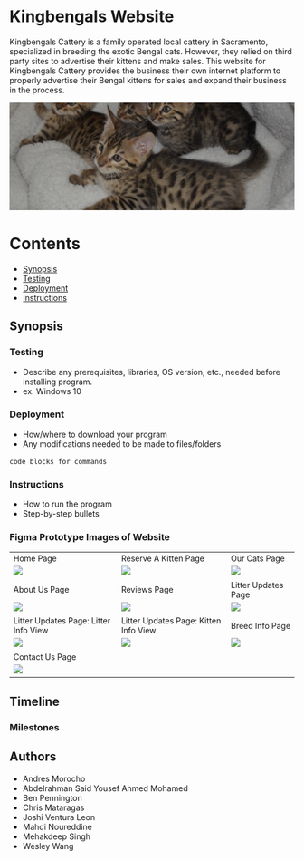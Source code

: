 # Kingbengals Website

Kingbengals Cattery is a family operated local cattery in Sacramento, specialized in breeding the exotic Bengal cats. However, they relied on third party sites to advertise their kittens and make sales. This website for Kingbengals Cattery provides the business their own internet platform to properly advertise their Bengal kittens for sales and expand their business in the process.

![Kingbengal Cattery litter](./src/images/ReserveAKittenHeader.png)

# Contents

- [Synopsis](#Synopsis) 
- [Testing](#Testing)
- [Deployment](#Deployment)
- [Instructions](#Instructions)

## Synopsis

### Testing

- Describe any prerequisites, libraries, OS version, etc., needed before installing program.
- ex. Windows 10

### Deployment

- How/where to download your program
- Any modifications needed to be made to files/folders

```
code blocks for commands
```

### Instructions

- How to run the program
- Step-by-step bullets

### Figma Prototype Images of Website

<table>
  <tr>
     <td>Home Page</td>
     <td>Reserve A Kitten Page</td>
     <td>Our Cats Page</td>
  </tr>
  <tr>
    <td><img src="https://user-images.githubusercontent.com/37862616/205883968-3517f345-1a11-49cc-af68-334f8a8ef62b.png" width=226></td>
    <td><img src="https://user-images.githubusercontent.com/37862616/205884182-c57f98ba-792f-4d67-b209-1c4e27754339.png" width=287></td>
    <td><img src="https://user-images.githubusercontent.com/37862616/205884345-a5564ef2-9361-4d4f-9991-468e8e2b0ce8.png" width=294></td>
  </tr>
  <tr>
     <td>About Us Page</td>
     <td>Reviews Page</td>
     <td>Litter Updates Page</td>
  </tr>
  <tr>
    <td><img src="https://user-images.githubusercontent.com/37862616/205884388-9db2cf32-0c29-4c23-b3d3-7875aa0eab3f.png" width=295></td>
    <td><img src="https://user-images.githubusercontent.com/37862616/205884416-5c283ae6-3b82-4c56-964c-347548e22ff5.png" width=297></td>
    <td><img src="https://user-images.githubusercontent.com/37862616/205884494-bcb68f41-456d-4649-ac75-6cd150a35e14.png" width=293></td>
  </tr>
  <tr>
     <td>Litter Updates Page: Litter Info View</td>
     <td>Litter Updates Page: Kitten Info View</td>
     <td>Breed Info Page</td>
  </tr>
  <tr>
    <td><img src="https://user-images.githubusercontent.com/37862616/205884569-490000dd-5bcf-459d-be75-6d732785ad6d.png" width=310></td>
    <td><img src="https://user-images.githubusercontent.com/37862616/205884598-ac72ccb8-6ec8-4f87-b759-46d8fd7ba0ae.png" width=287></td>
    <td><img src="https://user-images.githubusercontent.com/37862616/205884688-c6b6211c-fc52-4379-82fa-5af04d4d63d7.png" width=287></td>
  </tr>
  <tr>
    <td>Contact Us Page</td>
  </tr>
  <tr>
    <td><img src="https://user-images.githubusercontent.com/37862616/205884646-95790671-b9b8-4211-9784-644011dba7c1.png" width=294></td>
  </tr>
 </table>

## Timeline

### Milestones

## Authors

- Andres Morocho
- Abdelrahman Said Yousef Ahmed Mohamed
- Ben Pennington
- Chris Mataragas
- Joshi Ventura Leon
- Mahdi Noureddine
- Mehakdeep Singh
- Wesley Wang
